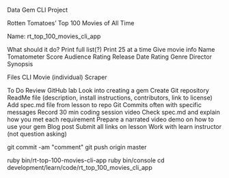 Data Gem CLI Project

Rotten Tomatoes’ Top 100 Movies of All Time

Name: rt_top_100_movies_cli_app

What should it do?
Print full list(?)
Print 25 at a time
Give movie info
Name
Tomatometer Score
Audience Rating
Release Date
Rating
Genre
Director
Synopsis

Files
CLI
Movie (individual)
Scraper

To Do
Review GitHub lab
Look into creating a gem
Create Git repository
ReadMe file (description, install instructions, contributors, link to license)
Add spec.md file from lesson to repo
Git Commits often with specific messages
Record 30 min coding session video
Check spec.md and explain how you met each requirement
Prepare a narrated video demo on how to use your gem
Blog post
Submit all links on lesson
Work with learn instructor (not question asking)


git commit -am "comment"
git push origin master

ruby bin/rt-top-100-movies-cli-app
ruby bin/console
cd development/learn/code/rt_top_100_movies_cli_app
